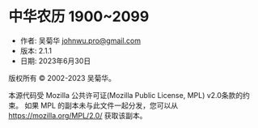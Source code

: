 # 中华农历 1900~2099
- 作者: 吴菊华 <johnwu.pro@gmail.com>
- 版本: 2.1.1
- 日期: 2023年6月30日

版权所有 © 2002-2023 吴菊华。

本源代码受 Mozilla 公共许可证(Mozilla Public License, MPL) v2.0条款的约束。
如果 MPL 的副本未与此文件一起分发，您可以从 https://mozilla.org/MPL/2.0/ 获取该副本。

